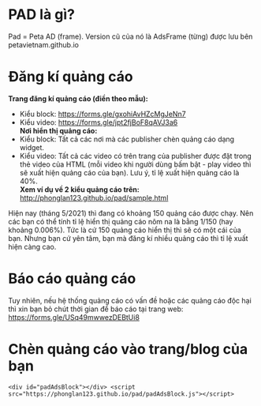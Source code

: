 # PAD là gì?
Pad = Peta AD (frame). Version cũ của nó là AdsFrame (từng) được lưu bên petavietnam.github.io

# Đăng kí quảng cáo
<b>Trang đăng kí quảng cáo (điền theo mẫu):</b> <br/>
- Kiểu block: https://forms.gle/gxohiAvHZcMgJeNn7 <br/>
- Kiểu video: https://forms.gle/jpt2fjBoF8qAVJ3a6</br>
<b>Nơi hiển thị quảng cáo:</b>
- Kiểu block: Tất cả các nơi mà các publisher chèn quảng cáo dạng widget.
- Kiểu video: Tất cả các video có trên trang của publisher được đặt trong thẻ video của HTML (mỗi video khi người dùng bấm bật - play video thì sẽ xuất hiện quảng cáo của bạn). Lưu ý, tỉ lệ xuất hiện quảng cáo là 40%.<br/>
<b>Xem ví dụ về 2 kiểu quảng cáo trên:</b> http://phonglan123.github.io/pad/sample.html

Hiện nay (tháng 5/2021) thì đang có khoảng 150 quảng cáo được chạy. Nên các bạn có thể tính tỉ lệ hiển thị quảng cáo nôm na là bằng 1/150 (hay khoảng 0.006%). Tức là cứ 150 quảng cáo hiển thị thì sẽ có một cái của bạn. Nhưng bạn cứ yên tâm, bạn mà đăng kí nhiều quảng cáo thì tỉ lệ xuất hiện càng cao.

# Báo cáo quảng cáo
Tuy nhiên, nếu hệ thống quảng cáo có vấn đề hoặc các quảng cáo độc hại thì xin bạn bỏ chút thời gian để báo cáo tại trang web: https://forms.gle/USq49mwwezDEBtUi8

# Chèn quảng cáo vào trang/blog của bạn
```
<div id="padAdsBlock"></div> <script src="https://phonglan123.github.io/pad/padAdsBlock.js"></script>
```
